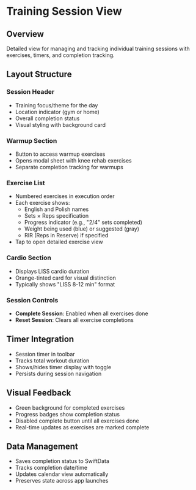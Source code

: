 # Training Session View

## Overview
Detailed view for managing and tracking individual training sessions with exercises, timers, and completion tracking.

## Layout Structure

### Session Header
- Training focus/theme for the day
- Location indicator (gym or home)
- Overall completion status
- Visual styling with background card

### Warmup Section
- Button to access warmup exercises
- Opens modal sheet with knee rehab exercises
- Separate completion tracking for warmups

### Exercise List
- Numbered exercises in execution order
- Each exercise shows:
  - English and Polish names
  - Sets × Reps specification
  - Progress indicator (e.g., "2/4" sets completed)
  - Weight being used (blue) or suggested (gray)
  - RIR (Reps in Reserve) if specified
- Tap to open detailed exercise view

### Cardio Section
- Displays LISS cardio duration
- Orange-tinted card for visual distinction
- Typically shows "LISS 8-12 min" format

### Session Controls
- **Complete Session**: Enabled when all exercises done
- **Reset Session**: Clears all exercise completions

## Timer Integration
- Session timer in toolbar
- Tracks total workout duration
- Shows/hides timer display with toggle
- Persists during session navigation

## Visual Feedback
- Green background for completed exercises
- Progress badges show completion status
- Disabled complete button until all exercises done
- Real-time updates as exercises are marked complete

## Data Management
- Saves completion status to SwiftData
- Tracks completion date/time
- Updates calendar view automatically
- Preserves state across app launches
